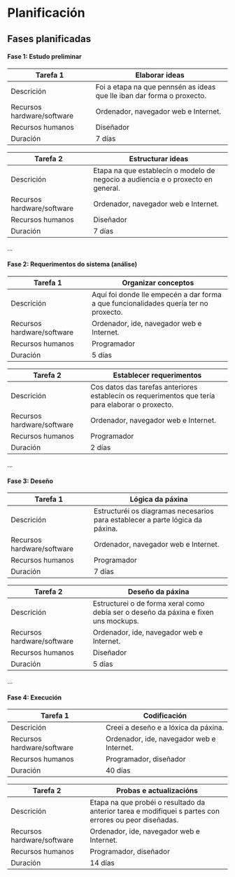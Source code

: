 # Planificación

## Fases planificadas


#### Fase 1: Estudo preliminar

Tarefa 1|Elaborar ideas
-|-
Descrición| Foi a etapa na que pennsén as ideas que lle iban dar forma o proxecto.
Recursos hardware/software| Ordenador, navegador web e Internet.
Recursos humanos|Diseñador
Duración| 7 días

Tarefa 2|Estructurar ideas
-|-
Descrición| Etapa na que establecín o modelo de negocio a audiencia e o proxecto en general.
Recursos hardware/software| Ordenador, navegador web e Internet.
Recursos humanos| Diseñador
Duración| 7 días

...

#### Fase 2: Requerimentos do sistema (análise)

Tarefa 1|Organizar conceptos
-|-
Descrición| Aquí foi donde lle empecén a dar forma a que funcionalidades quería ter no proxecto.
Recursos hardware/software| Ordenador, ide, navegador web e Internet.
Recursos humanos| Programador
Duración| 5 días

Tarefa 2|Establecer requerimentos
-|-
Descrición| Cos datos das tarefas anteriores establecín os requerimentos que tería para elaborar o proxecto.
Recursos hardware/software| Ordenador, navegador web e Internet.
Recursos humanos| Programador
Duración| 2 días

...

#### Fase 3: Deseño

Tarefa 1|Lógica da páxina
-|-
Descrición| Estructuréi os diagramas necesarios para establecer a parte lógica da páxina.
Recursos hardware/software| Ordenador, navegador web e Internet.
Recursos humanos| Programador
Duración| 7 días

Tarefa 2|Deseño da páxina
-|-
Descrición| Estructurei o de forma xeral como debía ser o deseño da páxina e fixen uns mockups.
Recursos hardware/software| Ordenador, ide, navegador web e Internet.
Recursos humanos| Diseñador
Duración| 5 días

...


#### Fase 4: Execución

Tarefa 1|Codificación
-|-
Descrición| Creei a deseño e a lóxica da páxina.
Recursos hardware/software| Ordenador, ide, navegador web e Internet.
Recursos humanos| Programador, diseñador
Duración| 40 días

Tarefa 2|Probas e actualizacións
-|-
Descrición| Etapa na que probéi o resultado da anterior tarea e modifiquei s partes con errores ou peor diseñadas.
Recursos hardware/software| Ordenador, ide, navegador web e Internet.
Recursos humanos| Programador, diseñador
Duración| 14 días


